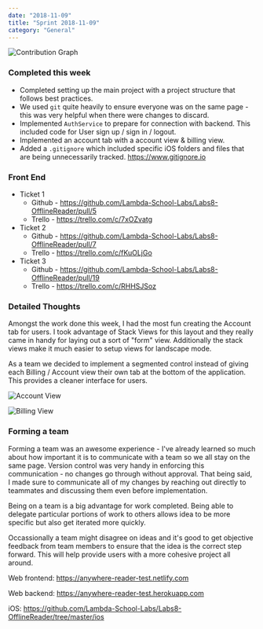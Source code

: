 ```yaml
---
date: "2018-11-09"
title: "Sprint 2018-11-09"
category: "General"
---
```


![Contribution Graph](https://i.imgur.com/S8PeAB8.png)

### Completed this week
* Completed setting up the main project with a project structure that follows best practices. 
* We used `git` quite heavily to ensure everyone was on the same page - this was very helpful when there were changes to discard.
* Implemented `AuthService` to prepare for connection with backend. This included code for User sign up / sign in / logout.
* Implemented an account tab with a account view & billing view.
* Added a `.gitignore` which included specific iOS folders and files that are being unnecessarily tracked. https://www.gitignore.io

### Front End
* Ticket 1
    * Github - https://github.com/Lambda-School-Labs/Labs8-OfflineReader/pull/5
    * Trello - https://trello.com/c/7xOZvatg
* Ticket 2
    * Github - https://github.com/Lambda-School-Labs/Labs8-OfflineReader/pull/7
    * Trello - https://trello.com/c/fKuOLjGo
* Ticket 3
    * Github - https://github.com/Lambda-School-Labs/Labs8-OfflineReader/pull/19
    * Trello - https://trello.com/c/RHHSJSoz

### Detailed Thoughts
Amongst the work done this week, I had the most fun creating the Account tab for users. I took advantage of Stack Views for this layout and they really came in handy for laying out a sort of "form" view. Additionally the stack views make it much easier to setup views for landscape mode.

As a team we decided to implement a segmented control instead of giving each Billing / Account view their own tab at the bottom of the application. This provides a cleaner interface for users.

![Account View](https://i.imgur.com/Hmabxhz.png)

![Billing View](https://i.imgur.com/jIJdNrQ.png)


### Forming a team
Forming a team was an awesome experience - I've already learned so much about how important it is to communicate with a team so we all stay on the same page. Version control was very handy in enforcing this communication - no changes go through without approval. That being said, I made sure to communicate all of my changes by reaching out directly to teammates and discussing them even before implementation.

Being on a team is a big advantage for work completed. Being able to delegate particular portions of work to others allows idea to be more specific but also get iterated more quickly.

Occassionally a team might disagree on ideas and it's good to get objective feedback from team members to ensure that the idea is the correct step forward. This will help provide users with a more cohesive project all around.


Web frontend: https://anywhere-reader-test.netlify.com

Web backend: https://anywhere-reader-test.herokuapp.com

iOS: https://github.com/Lambda-School-Labs/Labs8-OfflineReader/tree/master/ios